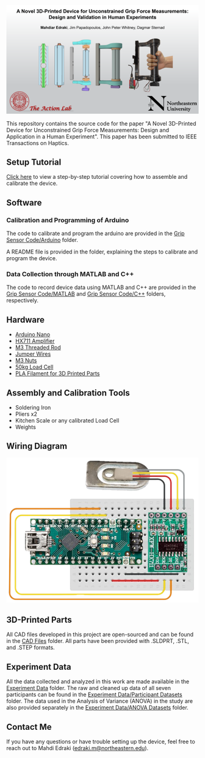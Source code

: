 <img src="Images/Cover Photo.png" alt="Cover Photo" width="\linewidth"/>

This repository contains the source code for the paper "A Novel 3D-Printed Device for Unconstrained Grip Force Measurements: Design and Application in a Human Experiment". This paper has been submitted to IEEE Transactions on Haptics.

## Setup Tutorial
[Click here](https://youtu.be/9uq_tFdBbcg?si=LtT3Q0BiFbUa_C0i) to view a step-by-step tutorial covering how to assemble and calibrate the device.

## Software
### Calibration and Programming of Arduino
The code to calibrate and program the arduino are provided in the [Grip Sensor Code/Arduino](https://github.com/mahdiaredraki/A-Novel-3D-Printed-Device-for-Unconstrained-Grip-Force-Measurements/tree/main/Grip%20Sensor%20Code/Arduino) folder. 

A README file is provided in the folder, explaining the steps to calibrate and program the device.

### Data Collection through MATLAB and C++
The code to record device data using MATLAB and C++ are provided in the [Grip Sensor Code/MATLAB](https://github.com/mahdiaredraki/A-Novel-3D-Printed-Device-for-Unconstrained-Grip-Force-Measurements/tree/main/Grip%20Sensor%20Code/MATLAB) and [Grip Sensor Code/C++](https://github.com/mahdiaredraki/A-Novel-3D-Printed-Device-for-Unconstrained-Grip-Force-Measurements/tree/main/Grip%20Sensor%20Code/C%2B%2B) folders, respectively.

## Hardware
* [Arduino Nano](https://a.co/d/btdwUGS)
* [HX711 Amplifier](https://a.co/d/b6gcvBy)
* [M3 Threaded Rod](https://a.co/d/1BYGkEt)
* [Jumper Wires](https://a.co/d/3KskUcE)
* [M3 Nuts](https://a.co/d/6aupH7b)
* [50kg Load Cell](https://www.aliexpress.us/item/3256803506004709.html?spm=a2g0o.order_list.order_list_main.5.53731802Mkq9Dp&gatewayAdapt=glo2usa)
* [PLA Filament for 3D Printed Parts](https://a.co/d/9uJcKfV) 

## Assembly and Calibration Tools
* Soldering Iron
* Pliers x2
* Kitchen Scale or any calibrated Load Cell
* Weights

## Wiring Diagram
<img src="Images/Circuit Design.PNG" alt="Circuit Design" width="\linewidth"/>

## 3D-Printed Parts
All CAD files developed in this project are open-sourced and can be found in the [CAD Files](https://github.com/mahdiaredraki/A-Novel-3D-Printed-Device-for-Unconstrained-Grip-Force-Measurements/tree/main/CAD%20Files) folder. All parts have been provided with .SLDPRT, .STL, and .STEP formats.

## Experiment Data
All the data collected and analyzed in this work are made available in the [Experiment Data](https://github.com/mahdiaredraki/A-Novel-3D-Printed-Device-for-Unconstrained-Grip-Force-Measurements/tree/main/Experiment%20Data) folder. The raw and cleaned up data of all seven participants can be found in the [Experiment Data/Participant Datasets](https://github.com/mahdiaredraki/A-Novel-3D-Printed-Device-for-Unconstrained-Grip-Force-Measurements/tree/main/Experiment%20Data/Participant%20Datasets) folder. The data used in the Analysis of Variance (ANOVA) in the study are also provided separately in the [Experiment Data/ANOVA Datasets](https://github.com/mahdiaredraki/A-Novel-3D-Printed-Device-for-Unconstrained-Grip-Force-Measurements/tree/main/Experiment%20Data/ANOVA%20Datasets) folder. 

## Contact Me
If you have any questions or have trouble setting up the device, feel free to reach out to Mahdi Edraki (edraki.m@northeastern.edu).